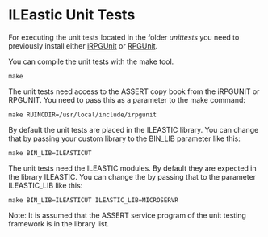 # ILEastic Unit Tests

For executing the unit tests located in the folder _unittests_ you need to 
previously install either [iRPGUnit][iru] or [RPGUnit][ru].

You can compile the unit tests with the make tool.

    make

The unit tests need access to the ASSERT copy book from the iRPGUNIT or RPGUNIT.
You need to pass this as a parameter to the make command:

    make RUINCDIR=/usr/local/include/irpgunit

By default the unit tests are placed in the ILEASTIC library. You can change
that by passing your custom library to the BIN_LIB parameter like this:

    make BIN_LIB=ILEASTICUT

The unit tests need the ILEASTIC modules. By default they are expected in the
library ILEASTIC. You can change the by passing that to the parameter
ILEASTIC_LIB like this:

    make BIN_LIB=ILEASTICUT ILEASTIC_LIB=MICROSERVR

Note: It is assumed that the ASSERT service program of the unit testing
      framework is in the library list.

[iru]: https://irpgunit.sourceforge.net
[ru]: https://rpgunit.sourceforge.net

